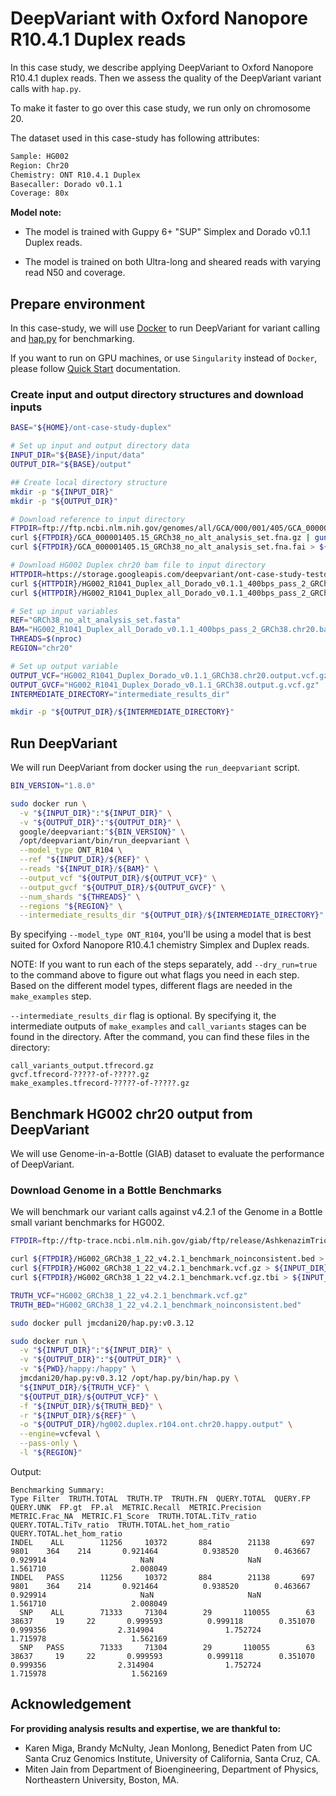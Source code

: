 # DeepVariant with Oxford Nanopore R10.4.1 Duplex reads

In this case study, we describe applying DeepVariant to Oxford Nanopore R10.4.1
duplex reads. Then we assess the quality of the DeepVariant variant calls with
`hap.py`.

To make it faster to go over this case study, we run only on chromosome 20.

The dataset used in this case-study has following attributes:

```bash
Sample: HG002
Region: Chr20
Chemistry: ONT R10.4.1 Duplex
Basecaller: Dorado v0.1.1
Coverage: 80x
```

**Model note:**

*   The model is trained with Guppy 6+ "SUP" Simplex and Dorado v0.1.1 Duplex
    reads.

*   The model is trained on both Ultra-long and sheared reads with varying read
    N50 and coverage.

## Prepare environment

In this case-study, we will use [Docker](https://docs.docker.com/get-docker/) to
run DeepVariant for variant calling and
[hap.py](https://github.com/illumina/hap.py) for benchmarking.

If you want to run on GPU machines, or use `Singularity` instead of `Docker`,
please follow [Quick Start](deepvariant-quick-start.md) documentation.

### Create input and output directory structures and download inputs

```bash
BASE="${HOME}/ont-case-study-duplex"

# Set up input and output directory data
INPUT_DIR="${BASE}/input/data"
OUTPUT_DIR="${BASE}/output"

## Create local directory structure
mkdir -p "${INPUT_DIR}"
mkdir -p "${OUTPUT_DIR}"

# Download reference to input directory
FTPDIR=ftp://ftp.ncbi.nlm.nih.gov/genomes/all/GCA/000/001/405/GCA_000001405.15_GRCh38/seqs_for_alignment_pipelines.ucsc_ids
curl ${FTPDIR}/GCA_000001405.15_GRCh38_no_alt_analysis_set.fna.gz | gunzip > ${INPUT_DIR}/GRCh38_no_alt_analysis_set.fasta
curl ${FTPDIR}/GCA_000001405.15_GRCh38_no_alt_analysis_set.fna.fai > ${INPUT_DIR}/GRCh38_no_alt_analysis_set.fasta.fai

# Download HG002 Duplex chr20 bam file to input directory
HTTPDIR=https://storage.googleapis.com/deepvariant/ont-case-study-testdata
curl ${HTTPDIR}/HG002_R1041_Duplex_all_Dorado_v0.1.1_400bps_pass_2_GRCh38.chr20.bam > ${INPUT_DIR}/HG002_R1041_Duplex_all_Dorado_v0.1.1_400bps_pass_2_GRCh38.chr20.bam
curl ${HTTPDIR}/HG002_R1041_Duplex_all_Dorado_v0.1.1_400bps_pass_2_GRCh38.chr20.bam.bai > ${INPUT_DIR}/HG002_R1041_Duplex_all_Dorado_v0.1.1_400bps_pass_2_GRCh38.chr20.bam.bai

# Set up input variables
REF="GRCh38_no_alt_analysis_set.fasta"
BAM="HG002_R1041_Duplex_all_Dorado_v0.1.1_400bps_pass_2_GRCh38.chr20.bam"
THREADS=$(nproc)
REGION="chr20"

# Set up output variable
OUTPUT_VCF="HG002_R1041_Duplex_Dorado_v0.1.1_GRCh38.chr20.output.vcf.gz"
OUTPUT_GVCF="HG002_R1041_Duplex_Dorado_v0.1.1_GRCh38.output.g.vcf.gz"
INTERMEDIATE_DIRECTORY="intermediate_results_dir"

mkdir -p "${OUTPUT_DIR}/${INTERMEDIATE_DIRECTORY}"
```

## Run DeepVariant

We will run DeepVariant from docker using the `run_deepvariant` script.

```bash
BIN_VERSION="1.8.0"

sudo docker run \
  -v "${INPUT_DIR}":"${INPUT_DIR}" \
  -v "${OUTPUT_DIR}":"${OUTPUT_DIR}" \
  google/deepvariant:"${BIN_VERSION}" \
  /opt/deepvariant/bin/run_deepvariant \
  --model_type ONT_R104 \
  --ref "${INPUT_DIR}/${REF}" \
  --reads "${INPUT_DIR}/${BAM}" \
  --output_vcf "${OUTPUT_DIR}/${OUTPUT_VCF}" \
  --output_gvcf "${OUTPUT_DIR}/${OUTPUT_GVCF}" \
  --num_shards "${THREADS}" \
  --regions "${REGION}" \
  --intermediate_results_dir "${OUTPUT_DIR}/${INTERMEDIATE_DIRECTORY}"
```

By specifying `--model_type ONT_R104`, you'll be using a model that is best
suited for Oxford Nanopore R10.4.1 chemistry Simplex and Duplex reads.

NOTE: If you want to run each of the steps separately, add `--dry_run=true` to
the command above to figure out what flags you need in each step. Based on the
different model types, different flags are needed in the `make_examples` step.

`--intermediate_results_dir` flag is optional. By specifying it, the
intermediate outputs of `make_examples` and `call_variants` stages can be found
in the directory. After the command, you can find these files in the directory:

```
call_variants_output.tfrecord.gz
gvcf.tfrecord-?????-of-?????.gz
make_examples.tfrecord-?????-of-?????.gz
```

## Benchmark HG002 chr20 output from DeepVariant

We will use Genome-in-a-Bottle (GIAB) dataset to evaluate the performance of
DeepVariant.

### Download Genome in a Bottle Benchmarks

We will benchmark our variant calls against v4.2.1 of the Genome in a Bottle
small variant benchmarks for HG002.

```bash
FTPDIR=ftp://ftp-trace.ncbi.nlm.nih.gov/giab/ftp/release/AshkenazimTrio/HG002_NA24385_son/NISTv4.2.1/GRCh38

curl ${FTPDIR}/HG002_GRCh38_1_22_v4.2.1_benchmark_noinconsistent.bed > ${INPUT_DIR}/HG002_GRCh38_1_22_v4.2.1_benchmark_noinconsistent.bed
curl ${FTPDIR}/HG002_GRCh38_1_22_v4.2.1_benchmark.vcf.gz > ${INPUT_DIR}/HG002_GRCh38_1_22_v4.2.1_benchmark.vcf.gz
curl ${FTPDIR}/HG002_GRCh38_1_22_v4.2.1_benchmark.vcf.gz.tbi > ${INPUT_DIR}/HG002_GRCh38_1_22_v4.2.1_benchmark.vcf.gz.tbi

TRUTH_VCF="HG002_GRCh38_1_22_v4.2.1_benchmark.vcf.gz"
TRUTH_BED="HG002_GRCh38_1_22_v4.2.1_benchmark_noinconsistent.bed"
```

```bash
sudo docker pull jmcdani20/hap.py:v0.3.12

sudo docker run \
  -v "${INPUT_DIR}":"${INPUT_DIR}" \
  -v "${OUTPUT_DIR}":"${OUTPUT_DIR}" \
  -v "${PWD}/happy:/happy" \
  jmcdani20/hap.py:v0.3.12 /opt/hap.py/bin/hap.py \
  "${INPUT_DIR}/${TRUTH_VCF}" \
  "${OUTPUT_DIR}/${OUTPUT_VCF}" \
  -f "${INPUT_DIR}/${TRUTH_BED}" \
  -r "${INPUT_DIR}/${REF}" \
  -o "${OUTPUT_DIR}/hg002.duplex.r104.ont.chr20.happy.output" \
  --engine=vcfeval \
  --pass-only \
  -l "${REGION}"
```

Output:

```
Benchmarking Summary:
Type Filter  TRUTH.TOTAL  TRUTH.TP  TRUTH.FN  QUERY.TOTAL  QUERY.FP  QUERY.UNK  FP.gt  FP.al  METRIC.Recall  METRIC.Precision  METRIC.Frac_NA  METRIC.F1_Score  TRUTH.TOTAL.TiTv_ratio  QUERY.TOTAL.TiTv_ratio  TRUTH.TOTAL.het_hom_ratio  QUERY.TOTAL.het_hom_ratio
INDEL    ALL        11256     10372       884        21138       697       9801    364    214       0.921464          0.938520        0.463667         0.929914                     NaN                     NaN                   1.561710                   2.008049
INDEL   PASS        11256     10372       884        21138       697       9801    364    214       0.921464          0.938520        0.463667         0.929914                     NaN                     NaN                   1.561710                   2.008049
  SNP    ALL        71333     71304        29       110055        63      38637     19     22       0.999593          0.999118        0.351070         0.999356                2.314904                1.752724                   1.715978                   1.562169
  SNP   PASS        71333     71304        29       110055        63      38637     19     22       0.999593          0.999118        0.351070         0.999356                2.314904                1.752724                   1.715978                   1.562169
```

## Acknowledgement

**For providing analysis results and expertise, we are thankful to:**

*   Karen Miga, Brandy McNulty, Jean Monlong, Benedict Paten from UC Santa Cruz
    Genomics Institute, University of California, Santa Cruz, CA.
*   Miten Jain from Department of Bioengineering, Department of Physics,
    Northeastern University, Boston, MA.
